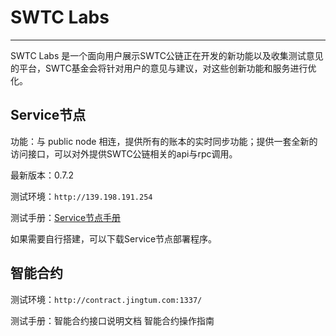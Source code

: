 # SWTC Labs

***

SWTC Labs 是一个面向用户展示SWTC公链正在开发的新功能以及收集测试意见的平台，SWTC基金会将针对用户的意见与建议，对这些创新功能和服务进行优化。

## Service节点

功能：与 public node 相连，提供所有的账本的实时同步功能；提供一套全新的访问接口，可以对外提供SWTC公链相关的api与rpc调用。

最新版本：0.7.2

测试环境：`http://139.198.191.254`

测试手册：[Service节点手册](https://penlylu-demo.readthedocs.io/en/latest/reference/servicenode/)

如果需要自行搭建，可以下载Service节点部署程序。

## 智能合约

测试环境：`http://contract.jingtum.com:1337/`

测试手册：智能合约接口说明文档  智能合约操作指南

